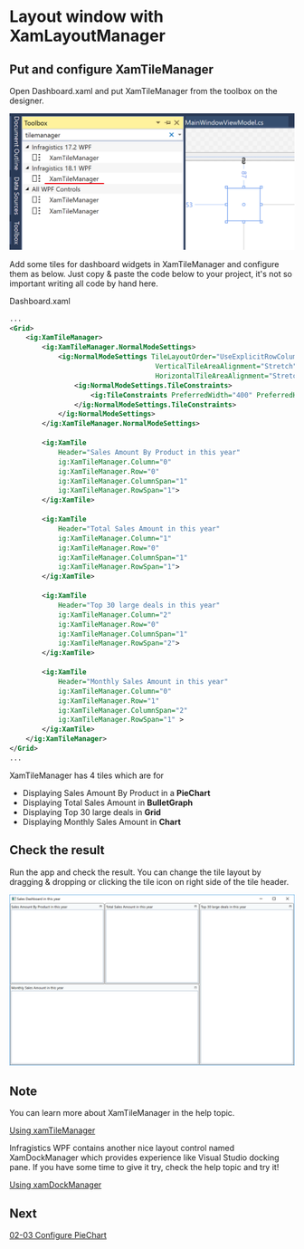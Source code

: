# Layout window with XamLayoutManager

## Put and configure XamTileManager

Open Dashboard.xaml and put XamTileManager from the toolbox on the designer.

![](../assets/02-02-01.png)

Add some tiles for dashboard widgets in XamTileManager and configure them as below. Just copy & paste the code below to your project, it's not so important writing all code by hand here.

Dashboard.xaml

```xml
...
<Grid>
    <ig:XamTileManager>
        <ig:XamTileManager.NormalModeSettings>
            <ig:NormalModeSettings TileLayoutOrder="UseExplicitRowColumnOnTile"
                                    VerticalTileAreaAlignment="Stretch"
                                    HorizontalTileAreaAlignment="Stretch">
                <ig:NormalModeSettings.TileConstraints>
                    <ig:TileConstraints PreferredWidth="400" PreferredHeight="300"/>
                </ig:NormalModeSettings.TileConstraints>
            </ig:NormalModeSettings>
        </ig:XamTileManager.NormalModeSettings>

        <ig:XamTile
            Header="Sales Amount By Product in this year"
            ig:XamTileManager.Column="0"
            ig:XamTileManager.Row="0" 
            ig:XamTileManager.ColumnSpan="1"
            ig:XamTileManager.RowSpan="1">
        </ig:XamTile>

        <ig:XamTile
            Header="Total Sales Amount in this year"
            ig:XamTileManager.Column="1"
            ig:XamTileManager.Row="0" 
            ig:XamTileManager.ColumnSpan="1"
            ig:XamTileManager.RowSpan="1">
        </ig:XamTile>

        <ig:XamTile
            Header="Top 30 large deals in this year"
            ig:XamTileManager.Column="2"
            ig:XamTileManager.Row="0" 
            ig:XamTileManager.ColumnSpan="1"
            ig:XamTileManager.RowSpan="2">
        </ig:XamTile>

        <ig:XamTile
            Header="Monthly Sales Amount in this year"
            ig:XamTileManager.Column="0"
            ig:XamTileManager.Row="1" 
            ig:XamTileManager.ColumnSpan="2"
            ig:XamTileManager.RowSpan="1" >
        </ig:XamTile>
    </ig:XamTileManager>
</Grid>
...
```

XamTileManager has 4 tiles which are for
 - Displaying Sales Amount By Product in a **PieChart**
 - Displaying Total Sales Amount in **BulletGraph**
 - Displaying Top 30 large deals in **Grid**
 - Displaying Monthly Sales Amount in **Chart**

## Check the result

Run the app and check the result. You can change the tile layout by dragging & dropping or clicking the tile icon on right side of the tile header.

![](../assets/02-02-02.png)

## Note
You can learn more about XamTileManager in the help topic.

[Using xamTileManager](https://www.infragistics.com/help/wpf/xamtilemanager-using-xamtilemanager)

Infragistics WPF contains another nice layout control named XamDockManager which provides experience like Visual Studio docking pane. If you have some time to give it try, check the help topic and try it!

[Using xamDockManager](https://www.infragistics.com/help/wpf/xamdockmanager-using-xamdockmanager)



## Next
[02-03 Configure PieChart](02-03-Configure-PieChart.md)

